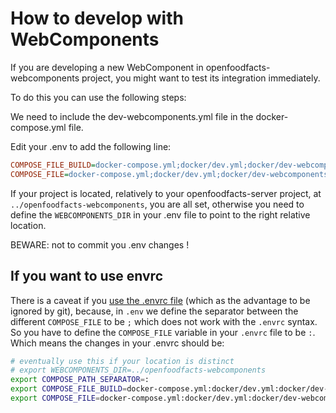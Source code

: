 # How to develop with WebComponents

If you are developing a new WebComponent in openfoodfacts-webcomponents project,
you might want to test its integration immediately.

To do this you can use the following steps:

We need to include the dev-webcomponents.yml file in the docker-compose.yml file.

Edit your .env to add the following line:
```ini
COMPOSE_FILE_BUILD=docker-compose.yml;docker/dev.yml;docker/dev-webcomponents.yml
COMPOSE_FILE=docker-compose.yml;docker/dev.yml;docker/dev-webcomponents.yml;docker/run.yml
```

If your project is located, relatively to your openfoodfacts-server project,
at `../openfoodfacts-webcomponents`, you are all set,
otherwise you need to define the `WEBCOMPONENTS_DIR` in your .env file
to point to  the right relative location.

BEWARE: not to commit you .env changes !

## If you want to use envrc

There is a caveat if you [use the .envrc file](./how-to-use-direnv.md)
(which as the advantage to be ignored by git),
because, in `.env` we define the separator between the different `COMPOSE_FILE` to be `;`
which does not work with the `.envrc` syntax.
So you have to define the `COMPOSE_FILE` variable in your `.envrc` file to be `:`.
Which means the changes in your .envrc should be:

```bash
# eventually use this if your location is distinct
# export WEBCOMPONENTS_DIR=../openfoodfacts-webcomponents
export COMPOSE_PATH_SEPARATOR=:
export COMPOSE_FILE_BUILD=docker-compose.yml:docker/dev.yml:docker/dev-webcomponents.yml
export COMPOSE_FILE=docker-compose.yml:docker/dev.yml:docker/dev-webcomponents.yml:docker/run.yml
```